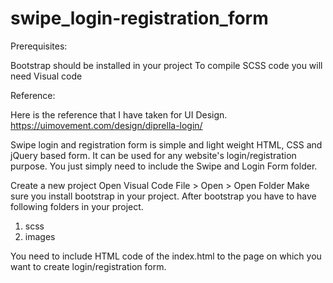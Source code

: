 # swipe_login-registration_form

Prerequisites:

Bootstrap should be installed in your project
To compile SCSS code you will need Visual code

Reference:

Here is the reference that I have taken for UI Design.
https://uimovement.com/design/diprella-login/

Swipe login and registration form is simple and light weight HTML, CSS and jQuery based form.
It can be used for any website's login/registration purpose. 
You just simply need to include the Swipe and Login Form folder.

Create a new project
Open Visual Code
File > Open > Open Folder
Make sure you install bootstrap in your project.
After bootstrap you have to have following folders in your project.
1. scss
2. images

You need to include HTML code of the index.html to the page on which you want to create login/registration form.
